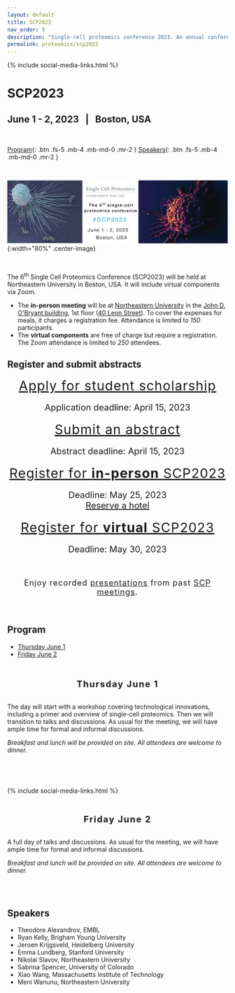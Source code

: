 ```yaml
---
layout: default
title: SCP2023
nav_order: 9
description: "Single-cell proteomics conference 2023. An annual conference for interactive discussions and presentations in the fields of single-cell biology, sensitive proteomics, single-cell omics and computational biology."
permalink: proteomics/scp2023
---
```

{% include social-media-links.html %}

# SCP2023
## June 1 - 2,  2023   &nbsp; |  &nbsp;  Boston, USA  

&nbsp;

[Program](#program){: .btn .fs-5 .mb-4 .mb-md-0 .mr-2 }
[Speakers](#speakers){: .btn .fs-5 .mb-4 .mb-md-0 .mr-2 }

&nbsp;

![](photos/SCP2023_Single-Cell-Proteomics-Conference_Header.jpg){:width="80%" .center-image}

&nbsp;



The 6<sup>th</sup> Single Cell Proteomics Conference (SCP2023) will be held at Northeastern University in Boston, USA. It will include virtual components via Zoom.
* The **in-person meeting** will be at [Northeastern University](https://center.single-cell.net/) in the [John D. O'Bryant building](https://goo.gl/maps/bmtkmHuFHGC9w8Db8), 1st floor (<a href="https://www.northeastern.edu/campusmap/printable/campusmap15.pdf">40 Leon Street</a>). To cover the expenses for meals, it charges a registration fee. Attendance is limited to *150* participants.
* The **virtual components** are free of charge but require a registration. The Zoom attendance is limited to *250* attendees.





## Register and submit abstracts

<div style="font-size: 30px; letter-spacing: 1.2px; text-align: center;"><a href="https://forms.gle/RoeYjf5g2XS2uaff9" target="_blank" rel="noopener noreferrer">Apply for student scholarship</a> </div>
<p style="text-align: center; font-size: 20px;">Application deadline: April 15, 2023</p>


<div style="font-size: 30px; letter-spacing: 1.2px; text-align: center;"><a href="https://forms.gle/tLPeZ84HgCUPdr3L9" target="_blank" rel="noopener noreferrer">Submit an abstract</a></div>
<p style="text-align: center; font-size: 20px;">Abstract deadline: April 15, 2023</p>




<div style="font-size: 30px; letter-spacing: 1.2px; text-align: center;"><a href=" https://commerce.cashnet.com/SFSCP" target="_blank" >Register for <strong>in-person</strong> SCP2023</a></div>
<p style="text-align: center; font-size: 20px;">Deadline: May 25, 2023 <br>
<a href="https://single-cell.net/SCP_Meeting/Hotels_2023" target="_blank" rel="noopener noreferrer">Reserve a hotel</a></p>


<div style="font-size: 30px; letter-spacing: 1.2px; text-align: center;"><a href="https://forms.gle/EK57PTcNzFMCzd4u9" target="_blank" >Register for <strong>virtual</strong> SCP2023</a></div>
<p style="text-align: center; font-size: 20px;">Deadline: May 30, 2023</p>



<br>
<br>
<div style="font-size:18px; letter-spacing: 1.2px; text-align: center;">
Enjoy recorded <a href="http://youtube.slavovlab.net" >presentations</a> from past <a href="https://slavovlab.net/research.htm#Single-Cell-Proteomics-Conference" >SCP meetings</a>.
</div>



<br>
<br>

## Program
* [Thursday June 1](#day1)
* [Friday June 2](#day2)


<br>
<br>

<div style="font-size: 20px; letter-spacing: 1.8px; text-align: center;" id="day1"><strong>Thursday June 1</strong> </div>
<br>

The day will start with a workshop covering technological innovations, including a primer and overview of single-cell proteomics. Then we will transition to talks and discussions. As usual for the meeting, we will have ample time for formal and informal discussions.   

*Breakfast and lunch will be provided on site. All attendees are welcome to dinner.*

<br>


&nbsp;

 {% include social-media-links.html %}

&nbsp;
<br>

<div style="font-size: 20px; letter-spacing: 1.8px; text-align: center;" id="day2"><strong>Friday June 2</strong> </div>
<br>

A full day of talks and discussions. As usual for the meeting, we will have ample time for formal and informal discussions.   

*Breakfast and lunch will be provided on site. All attendees are welcome to dinner.*

<br>


<br>



## Speakers

* Theodore Alexandrov, EMBL <!--  I will schedule your talk for Friday Jun 2nd -->
* Ryan Kelly, Brigham Young University
* Jeroen Krijgsveld, Heidelberg University
* Emma Lundberg, Stanford University
* Nikolai Slavov, Northeastern University
* Sabrina Spencer, University of Colorado
* Xiao Wang, Massachusetts Institute of Technology
* Meni Wanunu, Northeastern University
<!-- * John Yates, The Scripps Research Institute -->

<!--
* Erwin Schoof, Technical University of Denmark ?
* Neil Kelleher ?
-->


<!--
* Peter Nemes, University of Maryland
* Alexey Nesvizhskii, University of Michigan
* Aleksandra Petelski, Northeastern University
* Chris Rose, Genentech

* Savas Tay, University of Chicago
* Catherine Wong, Peking University Health Science Center


## Speakers

* Kristin Burnum-Johnson, PNNL
* Jürgen Cox,	Max Planck Institute of Biochemistry
* Amy Herr, UC Berkeley
* Ryan Kelly, Brigham Young University
* Jeroen Krijgsveld, Heidelberg University
* Emma Lundberg, KTH Royal Institute of Technology
* Matthias Mann, Max Planck Institute of Biochemistry
* Peter Nemes, University of Maryland
* Nikolai Slavov,	Northeastern University
* Peter Smibert, New York Genome Center
* John Yates, The Scripps Research Institute

* Ruedi Aebersold, ETH Zurich
* Chloe Baron, Harvard Medical School
* Sean Bendall, Stanford University

* Bogdan Budnik, Harvard University
* Akos Vegvari, Karolinska Institutet
* Catherine Wong, Peking University Health Science Center
* Sydney Shaffer, University of Pennsylvania
* Tami Geiger,	Tel Aviv University
* Luca Pinello, Harvard Medical School
* Jessica, Polka, ASAPbio  

{:.no_toc}

* Will be replaced with the ToC, excluding the section header
{:toc}

-->




<!--

&nbsp;

# Sponsors

## Gold sponsors

![](https://slavovlab.net/index_files/Funders/pa_frontiers_group_circlelogo_rgb.png){:width="50%" .center-image}

&nbsp;

&nbsp;

![]({{site.baseurl}}/sponsors/Bruker.png){:width="40%" .center-image}

&nbsp;

&nbsp;

![]({{site.baseurl}}/sponsors/Thermo.png){:width="50%" .center-image}
&nbsp;

&nbsp;


 ![]({{site.baseurl}}/sponsors/CELLENION_690x690pxl.png){:width="50%" .center-image}


&nbsp;

&nbsp;


## Silver sponsors

![]({{site.baseurl}}/sponsors/IO_Pos_2Colour.png){:width="30%" .center-image}

&nbsp;

&nbsp;

![]({{site.baseurl}}/sponsors/ESI_Logo.jpg){:width="30%" .center-image}

&nbsp;

&nbsp;



<!--
 &nbsp;

## Sponsors

  ![]({{site.baseurl}}/sponsors/Thermo.png){:width="50%" .center-image}









  &nbsp;
  -->
